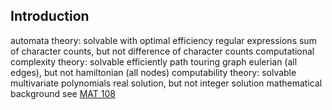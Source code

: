## Introduction
automata theory: solvable with optimal efficiency
	regular expressions
		sum of character counts, but not difference of character counts
computational complexity theory: solvable efficiently
	path touring graph
		eulerian (all edges), but not hamiltonian (all nodes)
computability theory: solvable
	multivariate polynomials
	real solution, but not integer solution
mathematical background
	see [MAT 108](../w23/mat108.md)